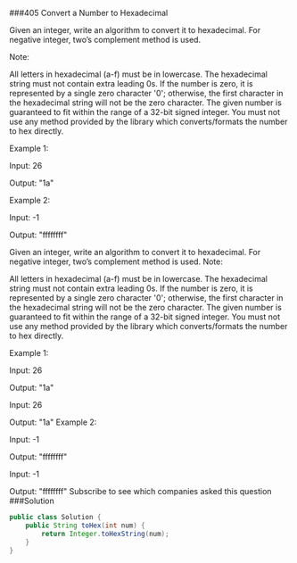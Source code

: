 ###405 Convert a Number to Hexadecimal

Given an integer, write an algorithm to convert it to hexadecimal. For negative integer, two’s complement method is used.

Note:

All letters in hexadecimal (a-f) must be in lowercase.
The hexadecimal string must not contain extra leading 0s. If the number is zero, it is represented by a single zero character '0'; otherwise, the first character in the hexadecimal string will not be the zero character.
The given number is guaranteed to fit within the range of a 32-bit signed integer.
You must not use any method provided by the library which converts/formats the number to hex directly.


Example 1:

Input:
26

Output:
"1a"


Example 2:

Input:
-1

Output:
"ffffffff"


Given an integer, write an algorithm to convert it to hexadecimal. For negative integer, two’s complement method is used.
Note:

All letters in hexadecimal (a-f) must be in lowercase.
The hexadecimal string must not contain extra leading 0s. If the number is zero, it is represented by a single zero character '0'; otherwise, the first character in the hexadecimal string will not be the zero character.
The given number is guaranteed to fit within the range of a 32-bit signed integer.
You must not use any method provided by the library which converts/formats the number to hex directly.

Example 1:

Input:
26

Output:
"1a"


Input:
26

Output:
"1a"
Example 2:

Input:
-1

Output:
"ffffffff"


Input:
-1

Output:
"ffffffff"
Subscribe to see which companies asked this question
###Solution
```java
public class Solution {
    public String toHex(int num) {
        return Integer.toHexString(num);
    }
}